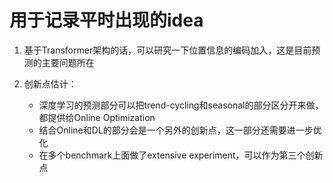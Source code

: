 # 用于记录平时出现的idea

1. 基于Transformer架构的话，可以研究一下位置信息的编码加入，这是目前预测的主要问题所在

2. 创新点估计：
   - 深度学习的预测部分可以把trend-cycling和seasonal的部分区分开来做，都提供给Online Optimization
   - 结合Online和DL的部分会是一个另外的创新点，这一部分还需要进一步优化
   - 在多个benchmark上面做了extensive experiment，可以作为第三个创新点
